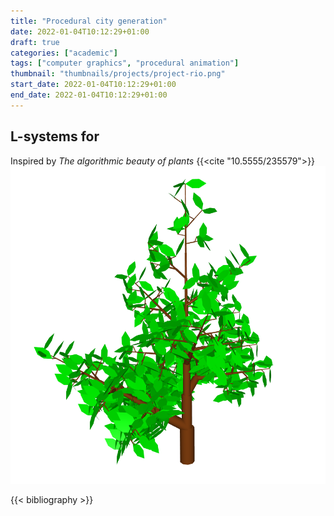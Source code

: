 ```yaml
---
title: "Procedural city generation"
date: 2022-01-04T10:12:29+01:00
draft: true
categories: ["academic"]
tags: ["computer graphics", "procedural animation"]
thumbnail: "thumbnails/projects/project-rio.png"
start_date: 2022-01-04T10:12:29+01:00
end_date: 2022-01-04T10:12:29+01:00
---
```


## L-systems for
Inspired by *The algorithmic beauty of plants* {{<cite "10.5555/235579">}}
![demo](/images/projects/project-rio/ex-lsystem-monopodial.png)

{{< bibliography >}}